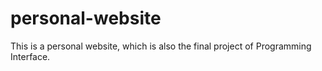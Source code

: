 # personal-website
This is a personal website, which is also the final project of Programming Interface.
